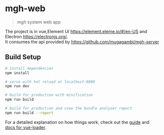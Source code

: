 # mgh-web

> mgh system web app

The project is in vue,Element UI https://element.eleme.io/#/en-US and Electron https://electronjs.org/.  
It consumes the api provided by https://github.com/mugagambi/mgh-server
## Build Setup

``` bash
# install dependencies
npm install

# serve with hot reload at localhost:8080
npm run dev

# build for production with minification
npm run build

# build for production and view the bundle analyzer report
npm run build --report
```

For a detailed explanation on how things work, check out the [guide](http://vuejs-templates.github.io/webpack/) and [docs for vue-loader](http://vuejs.github.io/vue-loader).
